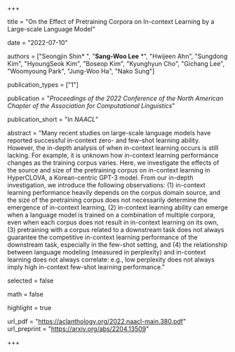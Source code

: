 +++

title = "On the Effect of Pretraining Corpora on In-context Learning by a Large-scale Language Model"

date = "2022-07-10"

authors = ["Seongjin Shin* ", "**Sang-Woo Lee** *", "Hwijeen Ahn", "Sungdong Kim", "HyoungSeok Kim", "Boseop Kim", "Kyunghyun Cho", "Gichang Lee", "Woomyoung Park", "Jung-Woo Ha", "Nako Sung"]

publication_types = ["1"]

publication = "*Proceedings of the 2022 Conference of the North American Chapter of the Association for Computational Linguistics*"

publication_short = "In *NAACL*"

abstract = "Many recent studies on large-scale language models have reported successful in-context zero- and few-shot learning ability. However, the in-depth analysis of when in-context learning occurs is still lacking. For example, it is unknown how in-context learning performance changes as the training corpus varies. Here, we investigate the effects of the source and size of the pretraining corpus on in-context learning in HyperCLOVA, a Korean-centric GPT-3 model. From our in-depth investigation, we introduce the following observations: (1) in-context learning performance heavily depends on the corpus domain source, and the size of the pretraining corpus does not necessarily determine the emergence of in-context learning, (2) in-context learning ability can emerge when a language model is trained on a combination of multiple corpora, even when each corpus does not result in in-context learning on its own, (3) pretraining with a corpus related to a downstream task does not always guarantee the competitive in-context learning performance of the downstream task, especially in the few-shot setting, and (4) the relationship between language modeling (measured in perplexity) and in-context learning does not always correlate: e.g., low perplexity does not always imply high in-context few-shot learning performance."

selected = false

math = false

highlight = true

url_pdf = "https://aclanthology.org/2022.naacl-main.380.pdf"  
url_preprint = "https://arxiv.org/abs/2204.13509"

+++

